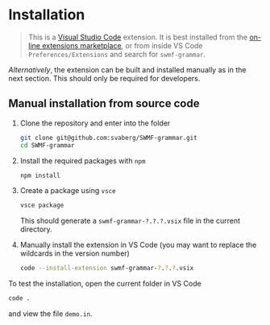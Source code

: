 # Installation

>This is a [Visual Studio Code](https://code.visualstudio.com/download) extension. It is best installed from the [on-line extensions marketplace](https://marketplace.visualstudio.com/items?itemName=svaberg.swmf-grammar), or from inside VS Code `Preferences/Extensions` and search for `swmf-grammar`.

_Alternatively_, the extension can be built and installed manually as in the next section. This should only be required for developers.

## Manual installation from source code



1. Clone the repository and enter into the folder

    ```bash
    git clone git@github.com:svaberg/SWMF-grammar.git
    cd SWMF-grammar
    ```

2. Install the required packages with `npm`

    ```bash
    npm install
    ```

3. Create a package using `vsce`

    ```bash
    vsce package
    ```

    This should generate a `swmf-grammar-?.?.?.vsix` file in the current directory.
4. Manually install the extension in VS Code (you may want to replace the wildcards in the version number)

    ```bash
    code --install-extension swmf-grammar-?.?.?.vsix
    ```

To test the installation, open the current folder in VS Code

```bash
code .
```

and view the file `demo.in`.